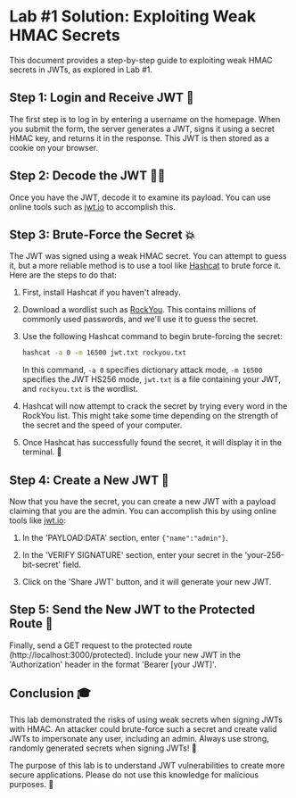 # Lab #1 Solution: Exploiting Weak HMAC Secrets

This document provides a step-by-step guide to exploiting weak HMAC secrets in JWTs, as explored in Lab #1.

## Step 1: Login and Receive JWT 🚀

The first step is to log in by entering a username on the homepage. When you submit the form, the server generates a JWT, signs it using a secret HMAC key, and returns it in the response. This JWT is then stored as a cookie on your browser.

## Step 2: Decode the JWT 🕵️‍♀️

Once you have the JWT, decode it to examine its payload. You can use online tools such as [jwt.io](https://jwt.io/) to accomplish this.

## Step 3: Brute-Force the Secret 💥

The JWT was signed using a weak HMAC secret. You can attempt to guess it, but a more reliable method is to use a tool like [Hashcat](https://hashcat.net/hashcat/) to brute force it. Here are the steps to do that:

1. First, install Hashcat if you haven't already.

2. Download a wordlist such as [RockYou](https://www.kaggle.com/datasets/wjburns/common-password-list-rockyoutxt). This contains millions of commonly used passwords, and we'll use it to guess the secret.

3. Use the following Hashcat command to begin brute-forcing the secret:

   ```bash
   hashcat -a 0 -m 16500 jwt.txt rockyou.txt
   ```

   In this command, `-a 0` specifies dictionary attack mode, `-m 16500` specifies the JWT HS256 mode, `jwt.txt` is a file containing your JWT, and `rockyou.txt` is the wordlist.

4. Hashcat will now attempt to crack the secret by trying every word in the RockYou list. This might take some time depending on the strength of the secret and the speed of your computer.

5. Once Hashcat has successfully found the secret, it will display it in the terminal. 🎉

## Step 4: Create a New JWT 📜

Now that you have the secret, you can create a new JWT with a payload claiming that you are the admin. You can accomplish this by using online tools like [jwt.io](https://jwt.io/):

1. In the 'PAYLOAD:DATA' section, enter `{"name":"admin"}`.

2. In the 'VERIFY SIGNATURE' section, enter your secret in the 'your-256-bit-secret' field.

3. Click on the 'Share JWT' button, and it will generate your new JWT.

## Step 5: Send the New JWT to the Protected Route 🎯

Finally, send a GET request to the protected route (http://localhost:3000/protected). Include your new JWT in the 'Authorization' header in the format 'Bearer [your JWT]'. 

## Conclusion 🎓

This lab demonstrated the risks of using weak secrets when signing JWTs with HMAC. An attacker could brute-force such a secret and create valid JWTs to impersonate any user, including an admin. Always use strong, randomly generated secrets when signing JWTs! 💪

The purpose of this lab is to understand JWT vulnerabilities to create more secure applications. Please do not use this knowledge for malicious purposes. 🚫